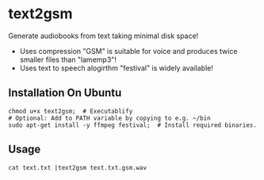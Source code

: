 # text2gsm
Generate audiobooks from text taking minimal disk space!
- Uses compression "GSM" is suitable for voice and produces twice smaller files than "lamemp3"!
- Uses text to speech alogirthm "festival" is widely available!

## Installation On Ubuntu

    chmod u+x text2gsm;  # Executablify
    # Optional: Add to PATH variable by copying to e.g. ~/bin
    sudo apt-get install -y ffmpeg festival;  # Install required binaries.

## Usage

    cat text.txt |text2gsm text.txt.gsm.wav

